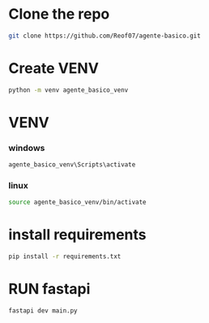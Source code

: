 
# Clone the repo
```bash
git clone https://github.com/Reof07/agente-basico.git
```
# Create VENV
```bash
python -m venv agente_basico_venv
```
# VENV

### windows
```bash
agente_basico_venv\Scripts\activate
```

### linux
```bash
source agente_basico_venv/bin/activate
```

# install requirements
```bash
pip install -r requirements.txt
```


# RUN fastapi
```bash
fastapi dev main.py
```
